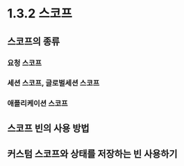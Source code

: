 # 1.3.2 스코프
## 스코프의 종류
### 요청 스코프
### 세션 스코프, 글로벌세션 스코프
### 애플리케이션 스코프

## 스코프 빈의 사용 방법

## 커스텀 스코프와 상태를 저장하는 빈 사용하기